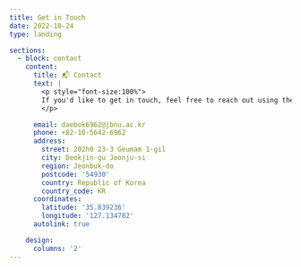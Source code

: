 ```yaml
---
title: Get in Touch
date: 2022-10-24
type: landing

sections:
  - block: contact
    content:
      title: 📬 Contact
      text: |
        <p style="font-size:100%">
        If you'd like to get in touch, feel free to reach out using the contact information below.
        </p>

      email: daebok6962@jbnu.ac.kr
      phone: +82-10-5642-6962
      address:
        street: 202h0 23-3 Geumam 1-gil 
        city: Deokjin-gu Jeonju-si
        region: Jeonbuk-do
        postcode: '54930'
        country: Republic of Korea
        country_code: KR
      coordinates:
        latitude: '35.839236'
        longitude: '127.134782'
      autolink: true

    design:
      columns: '2'
---
```

